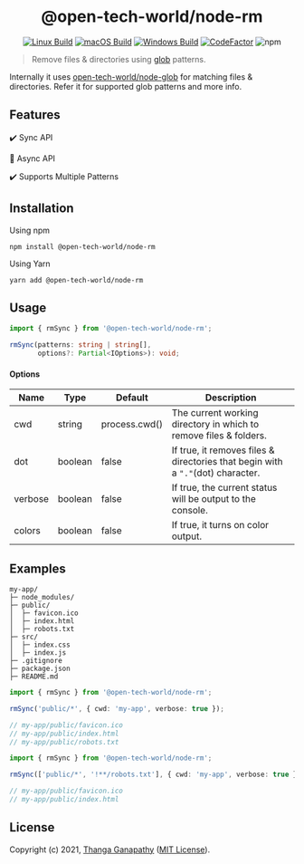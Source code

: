 <div align="center">

# @open-tech-world/node-rm
[![Linux Build](https://github.com/open-tech-world/node-rm/actions/workflows/linux_build.yml/badge.svg)](https://github.com/open-tech-world/node-rm/actions/workflows/linux_build.yml) [![macOS Build](https://github.com/open-tech-world/node-rm/actions/workflows/macos_build.yml/badge.svg)](https://github.com/open-tech-world/node-rm/actions/workflows/macos_build.yml) [![Windows Build](https://github.com/open-tech-world/node-rm/actions/workflows/windows_build.yml/badge.svg)](https://github.com/open-tech-world/node-rm/actions/workflows/windows_build.yml) [![CodeFactor](https://www.codefactor.io/repository/github/open-tech-world/node-rm/badge)](https://www.codefactor.io/repository/github/open-tech-world/node-rm) ![npm](https://img.shields.io/npm/v/@open-tech-world/node-rm?color=blue)

</div>

> Remove files & directories using [glob](<https://en.wikipedia.org/wiki/Glob_(programming)>) patterns.


Internally it uses [open-tech-world/node-glob](https://github.com/open-tech-world/node-glob) for matching files & directories. Refer it for supported glob patterns and more info.

## Features

✔️ Sync API

🚧 Async API

✔️ Supports Multiple Patterns

## Installation

Using npm

```shell
npm install @open-tech-world/node-rm
```

Using Yarn

```shell
yarn add @open-tech-world/node-rm
```

## Usage

```ts
import { rmSync } from '@open-tech-world/node-rm';

rmSync(patterns: string | string[],
       options?: Partial<IOptions>): void;
```

#### Options

| Name    | Type    | Default       | Description                                                                     |
| ------- | ------- | ------------- | ------------------------------------------------------------------------------- |
| cwd     | string  | process.cwd() | The current working directory in which to remove files & folders.               |
| dot     | boolean | false         | If true, it removes files & directories that begin with a `"."`(dot) character. |
| verbose | boolean | false         | If true, the current status will be output to the console.                      |
| colors  | boolean | false          | If true, it turns on color output.                                            |

## Examples

```shell
my-app/
├─ node_modules/
├─ public/
│  ├─ favicon.ico
│  ├─ index.html
│  ├─ robots.txt
├─ src/
│  ├─ index.css
│  ├─ index.js
├─ .gitignore
├─ package.json
├─ README.md
```

```ts
import { rmSync } from '@open-tech-world/node-rm';

rmSync('public/*', { cwd: 'my-app', verbose: true });

// my-app/public/favicon.ico
// my-app/public/index.html
// my-app/public/robots.txt
```

```ts
import { rmSync } from '@open-tech-world/node-rm';

rmSync(['public/*', '!**/robots.txt'], { cwd: 'my-app', verbose: true });

// my-app/public/favicon.ico
// my-app/public/index.html
```

## License

Copyright (c) 2021, [Thanga Ganapathy](https://thanga-ganapathy.github.io) ([MIT License](./LICENSE)).
